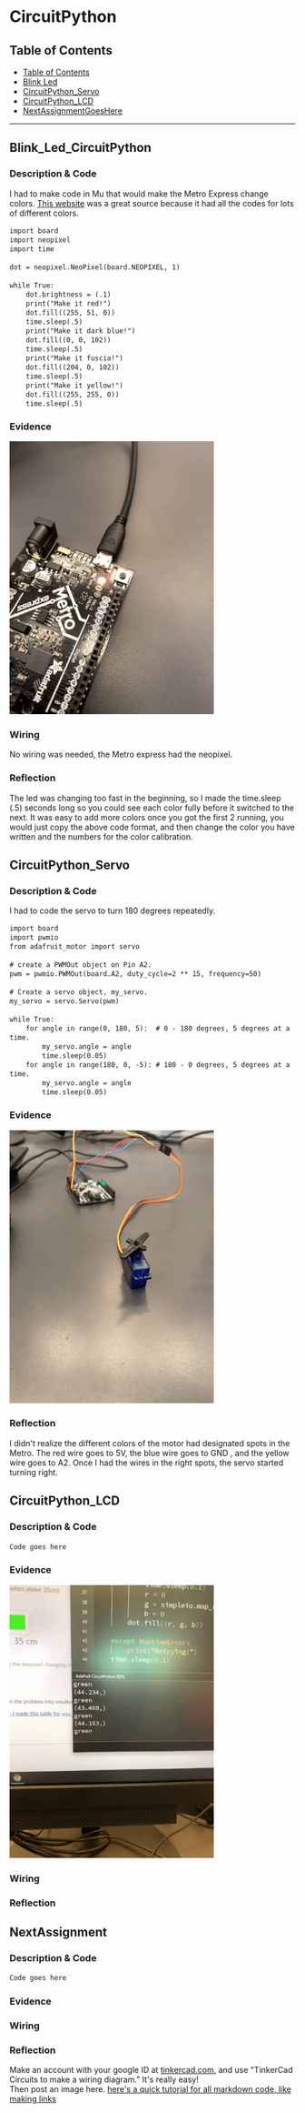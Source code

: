 # CircuitPython

## Table of Contents
* [Table of Contents](#TableOfContents)
* [Blink Led](#Blink_Led_CircuitPython)
* [CircuitPython_Servo](#CircuitPython_Servo)
* [CircuitPython_LCD](#CircuitPython_LCD)
* [NextAssignmentGoesHere](#NextAssignment)
---

## Blink_Led_CircuitPython

### Description & Code
I had to make code in Mu that would make the Metro Express change colors. [This website](https://www.w3schools.com/colors/colors_picker.asp) was a great source because it had all the codes for lots of different colors. 


```
import board
import neopixel
import time

dot = neopixel.NeoPixel(board.NEOPIXEL, 1)

while True:
    dot.brightness = (.1)
    print("Make it red!")
    dot.fill((255, 51, 0))
    time.sleep(.5)
    print("Make it dark blue!")
    dot.fill((0, 0, 102))
    time.sleep(.5)
    print("Make it fuscia!")
    dot.fill((204, 0, 102))
    time.sleep(.5)
    print("Make it yellow!")
    dot.fill((255, 255, 0))
    time.sleep(.5)
```


### Evidence

![Blink led](Images/gif-led.gif)

### Wiring

No wiring was needed, the Metro express had the neopixel.

### Reflection
The led was changing too fast in the beginning, so I made the time.sleep (.5) seconds long so you could see each color fully before it switched to the next. It was easy to add more colors once you got the first 2 running, you would just copy the above code format, and then change the color you have written and the numbers for the color calibration. 



## CircuitPython_Servo

### Description & Code
I had to code the servo to turn 180 degrees repeatedly. 
```
import board
import pwmio
from adafruit_motor import servo

# create a PWMOut object on Pin A2.
pwm = pwmio.PWMOut(board.A2, duty_cycle=2 ** 15, frequency=50)

# Create a servo object, my_servo.
my_servo = servo.Servo(pwm)

while True:
    for angle in range(0, 180, 5):  # 0 - 180 degrees, 5 degrees at a time.
        my_servo.angle = angle
        time.sleep(0.05)
    for angle in range(180, 0, -5): # 180 - 0 degrees, 5 degrees at a time.
        my_servo.angle = angle
        time.sleep(0.05)
```

### Evidence

![Servo](Images/gif-servo.gif)


### Reflection

I didn't realize the different colors of the motor had designated spots in the Metro. The red wire goes to 5V, the blue wire goes to GND , and the yellow wire goes to A2. Once I had the wires in the right spots, the servo started turning right. 


## CircuitPython_LCD

### Description & Code

```python
Code goes here

```

### Evidence

![servo](Images/gif-distance.gif)

### Wiring

### Reflection





## NextAssignment

### Description & Code

```python
Code goes here

```

### Evidence

### Wiring

### Reflection


Make an account with your google ID at [tinkercad.com](https://www.tinkercad.com/learn/circuits), and use "TinkerCad Circuits to make a wiring diagram."  It's really easy!  
Then post an image here.   [here's a quick tutorial for all markdown code, like making links](https://guides.github.com/features/mastering-markdown/)


















